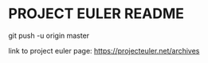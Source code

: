 PROJECT EULER README
===
git push -u origin master

link to project euler page: https://projecteuler.net/archives
